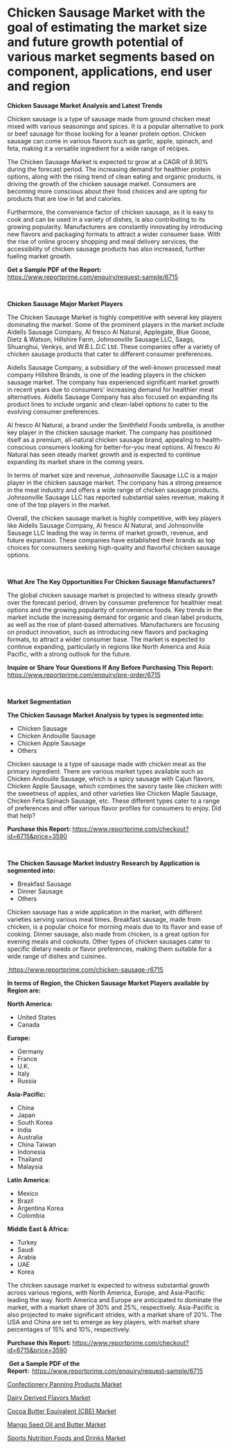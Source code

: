 <p><h1>Chicken Sausage Market with the goal of estimating the market size and future growth potential of various market segments based on component, applications, end user and region</h1></p><p><strong>Chicken Sausage Market Analysis and Latest Trends</strong></p>
<p><p>Chicken sausage is a type of sausage made from ground chicken meat mixed with various seasonings and spices. It is a popular alternative to pork or beef sausage for those looking for a leaner protein option. Chicken sausage can come in various flavors such as garlic, apple, spinach, and feta, making it a versatile ingredient for a wide range of recipes.</p><p>The Chicken Sausage Market is expected to grow at a CAGR of 9.90% during the forecast period. The increasing demand for healthier protein options, along with the rising trend of clean eating and organic products, is driving the growth of the chicken sausage market. Consumers are becoming more conscious about their food choices and are opting for products that are low in fat and calories.</p><p>Furthermore, the convenience factor of chicken sausage, as it is easy to cook and can be used in a variety of dishes, is also contributing to its growing popularity. Manufacturers are constantly innovating by introducing new flavors and packaging formats to attract a wider consumer base. With the rise of online grocery shopping and meal delivery services, the accessibility of chicken sausage products has also increased, further fueling market growth.</p></p>
<p><strong>Get a Sample PDF of the Report:&nbsp;</strong> <a href="https://www.reportprime.com/enquiry/request-sample/6715">https://www.reportprime.com/enquiry/request-sample/6715</a></p>
<p>&nbsp;</p>
<p><strong>Chicken Sausage Major Market Players</strong></p>
<p><p>The Chicken Sausage Market is highly competitive with several key players dominating the market. Some of the prominent players in the market include Aidells Sausage Company, Al fresco Al Natural, Applegate, Blue Goose, Dietz & Watson, Hillshire Farm, Johnsonville Sausage LLC, Saags, Shuanghui, Venkys, and W.B.L.D.C Ltd. These companies offer a variety of chicken sausage products that cater to different consumer preferences.</p><p>Aidells Sausage Company, a subsidiary of the well-known processed meat company Hillshire Brands, is one of the leading players in the chicken sausage market. The company has experienced significant market growth in recent years due to consumers' increasing demand for healthier meat alternatives. Aidells Sausage Company has also focused on expanding its product lines to include organic and clean-label options to cater to the evolving consumer preferences.</p><p>Al fresco Al Natural, a brand under the Smithfield Foods umbrella, is another key player in the chicken sausage market. The company has positioned itself as a premium, all-natural chicken sausage brand, appealing to health-conscious consumers looking for better-for-you meat options. Al fresco Al Natural has seen steady market growth and is expected to continue expanding its market share in the coming years.</p><p>In terms of market size and revenue, Johnsonville Sausage LLC is a major player in the chicken sausage market. The company has a strong presence in the meat industry and offers a wide range of chicken sausage products. Johnsonville Sausage LLC has reported substantial sales revenue, making it one of the top players in the market.</p><p>Overall, the chicken sausage market is highly competitive, with key players like Aidells Sausage Company, Al fresco Al Natural, and Johnsonville Sausage LLC leading the way in terms of market growth, revenue, and future expansion. These companies have established their brands as top choices for consumers seeking high-quality and flavorful chicken sausage options.</p></p>
<p>&nbsp;</p>
<p><strong>What Are The Key Opportunities For Chicken Sausage Manufacturers?</strong></p>
<p><p>The global chicken sausage market is projected to witness steady growth over the forecast period, driven by consumer preference for healthier meat options and the growing popularity of convenience foods. Key trends in the market include the increasing demand for organic and clean label products, as well as the rise of plant-based alternatives. Manufacturers are focusing on product innovation, such as introducing new flavors and packaging formats, to attract a wider consumer base. The market is expected to continue expanding, particularly in regions like North America and Asia Pacific, with a strong outlook for the future.</p></p>
<p><strong>Inquire or Share Your Questions If Any Before Purchasing This Report:</strong> <a href="https://www.reportprime.com/enquiry/pre-order/6715">https://www.reportprime.com/enquiry/pre-order/6715</a></p>
<p>&nbsp;</p>
<p><strong>Market Segmentation</strong></p>
<p><strong>The Chicken Sausage Market Analysis by types is segmented into:</strong></p>
<p><ul><li>Chicken Sausage</li><li>Chicken Andouille Sausage</li><li>Chicken Apple Sausage</li><li>Others</li></ul></p>
<p><p>Chicken sausage is a type of sausage made with chicken meat as the primary ingredient. There are various market types available such as Chicken Andouille Sausage, which is a spicy sausage with Cajun flavors, Chicken Apple Sausage, which combines the savory taste like chicken with the sweetness of apples, and other varieties like Chicken Maple Sausage, Chicken Feta Spinach Sausage, etc. These different types cater to a range of preferences and offer various flavor profiles for consumers to enjoy. Did that help?</p></p>
<p><strong>Purchase this Report:&nbsp;</strong><a href="https://www.reportprime.com/checkout?id=6715&price=3590">https://www.reportprime.com/checkout?id=6715&price=3590</a></p>
<p>&nbsp;</p>
<p><strong>The Chicken Sausage Market Industry Research by Application is segmented into:</strong></p>
<p><ul><li>Breakfast Sausage</li><li>Dinner Sausage</li><li>Others</li></ul></p>
<p><p>Chicken sausage has a wide application in the market, with different varieties serving various meal times. Breakfast sausage, made from chicken, is a popular choice for morning meals due to its flavor and ease of cooking. Dinner sausage, also made from chicken, is a great option for evening meals and cookouts. Other types of chicken sausages cater to specific dietary needs or flavor preferences, making them suitable for a wide range of dishes and cuisines.</p></p>
<p><a href="https://www.reportprime.com/chicken-sausage-r6715">&nbsp;https://www.reportprime.com/chicken-sausage-r6715</a></p>
<p><strong>In terms of Region, the Chicken Sausage Market Players available by Region are:</strong></p>
<p>
    <p> <strong> North America: </strong>
        <ul>
            <li>United States</li>
            <li>Canada</li>
        </ul>
        </p> 
    <p> <strong> Europe: </strong>
        <ul>
            <li>Germany</li>
            <li>France</li>
            <li>U.K.</li>
            <li>Italy</li>
            <li>Russia</li>
        </ul>
        </p> 
    <p> <strong> Asia-Pacific: </strong>
        <ul>
            <li>China</li>
            <li>Japan</li>
            <li>South Korea</li>
            <li>India</li>
            <li>Australia</li>
            <li>China Taiwan</li>
            <li>Indonesia</li>
            <li>Thailand</li>
            <li>Malaysia</li>
        </ul>
        </p> 
    <p> <strong> Latin America: </strong>
        <ul>
            <li>Mexico</li>
            <li>Brazil</li>
            <li>Argentina Korea</li>
            <li>Colombia</li>
        </ul>
        </p> 
    <p> <strong> Middle East & Africa: </strong>
        <ul>
            <li>Turkey</li>
            <li>Saudi</li>
            <li>Arabia</li>
            <li>UAE</li>
            <li>Korea</li>
        </ul>
    </p>
    </p>
<p><p>The chicken sausage market is expected to witness substantial growth across various regions, with North America, Europe, and Asia-Pacific leading the way. North America and Europe are anticipated to dominate the market, with a market share of 30% and 25%, respectively. Asia-Pacific is also projected to make significant strides, with a market share of 20%. The USA and China are set to emerge as key players, with market share percentages of 15% and 10%, respectively.</p></p>
<p><strong>Purchase this Report: </strong><a href="https://www.reportprime.com/checkout?id=6715&price=3590">https://www.reportprime.com/checkout?id=6715&price=3590</a></p>
<p>&nbsp;<strong>Get a Sample PDF of the Report:&nbsp;&nbsp;</strong><a href="https://www.reportprime.com/enquiry/request-sample/6715">https://www.reportprime.com/enquiry/request-sample/6715</a></p>
<p><strong></strong></p>
<p><p><a href="https://github.com/sydneyHley85/Market-Research-Report-List-1/blob/main/confectionery-panning-products-market.md">Confectionery Panning Products Market</a></p><p><a href="https://github.com/JordyBecker/Market-Research-Report-List-1/blob/main/dairy-derived-flavors-market.md">Dairy Derived Flavors Market</a></p><p><a href="https://github.com/ranaacryptoaddmin/Market-Research-Report-List-1/blob/main/cocoa-butter-equivalent-cbe-market.md">Cocoa Butter Equivalent (CBE) Market</a></p><p><a href="https://github.com/jadenRaynor/Market-Research-Report-List-1/blob/main/mango-seed-oil-and-butter-market.md">Mango Seed Oil and Butter Market</a></p><p><a href="https://github.com/RoccoManning/Market-Research-Report-List-6/blob/main/sports-nutrition-foods-and-drinks-market.md">Sports Nutrition Foods and Drinks Market</a></p></p>